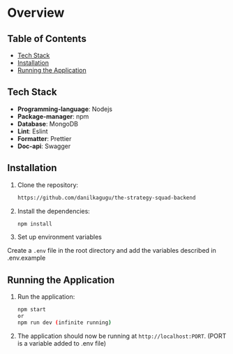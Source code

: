 # Overview

## Table of Contents

- [Tech Stack](#tech-stack)
- [Installation](#installation)
- [Running the Application](#running-the-application)

## Tech Stack

- **Programming-language**: Nodejs
- **Package-manager**: npm
- **Database**: MongoDB
- **Lint**: Eslint
- **Formatter**: Prettier
- **Doc-api**: Swagger

## Installation

1. Clone the repository:

   ```sh
   https://github.com/danilkagugu/the-strategy-squad-backend
   ```

2. Install the dependencies:

   ```sh
   npm install
   ```

3. Set up environment variables

Create a `.env` file in the root directory and add the variables described in .env.example

## Running the Application

1. Run the application:

   ```sh
   npm start
   or
   npm run dev (infinite running)
   ```

2. The application should now be running at `http://localhost:PORT`. (PORT is a variable added to .env file)
